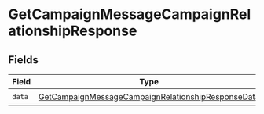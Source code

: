 # GetCampaignMessageCampaignRelationshipResponse


## Fields

| Field                                                                                                                               | Type                                                                                                                                | Required                                                                                                                            | Description                                                                                                                         |
| ----------------------------------------------------------------------------------------------------------------------------------- | ----------------------------------------------------------------------------------------------------------------------------------- | ----------------------------------------------------------------------------------------------------------------------------------- | ----------------------------------------------------------------------------------------------------------------------------------- |
| `data`                                                                                                                              | [GetCampaignMessageCampaignRelationshipResponseData](../../models/components/GetCampaignMessageCampaignRelationshipResponseData.md) | :heavy_check_mark:                                                                                                                  | N/A                                                                                                                                 |